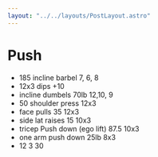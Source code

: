 ```yaml
---
layout: "../../layouts/PostLayout.astro"
---
```

# Push

- 185 incline barbel 7, 6, 8
- 12x3 dips +10 
- incline dumbels 70lb 12,10, 9
- 50 shoulder press 12x3
- face pulls 35 12x3
- side lat raises 15 10x3
- tricep Push down (ego lift) 87.5 10x3
- one arm push down 25lb 8x3
- 12 3 30